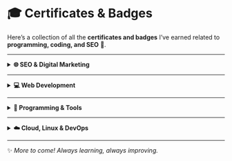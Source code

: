 # 🎓 Certificates & Badges

Here’s a collection of all the **certificates and badges** I’ve earned related to **programming, coding, and SEO** 🚀.

---

<details>
<summary><strong>🌐 SEO & Digital Marketing</strong></summary>

- **Ahrefs SEO Certification**  
  [View Certificate](https://ahrefs.com/academy/certificate/24fbdc6687e04ee6aa7530c90bb4a569)

- **Crafting a Winning SEO Strategy**  
  [View Certificate](https://static.semrush.com/academy/certificates/ac8b91259c/yu-zhao_17.pdf)

- **Getting Started with Semrush**  
  [View Certificate](https://static.semrush.com/academy/certificates/effc5dac1d/yu-zhao_25.pdf)

- **Google Analytics Certification**  
  [View Certificate](https://skillshop.credential.net/871ed3f6-0fc2-4a71-bb0c-892456e85489#acc.hCPYagDq)

- **LinkedIn Search Engine Optimization Professional Certification**  
  [View Certificate](https://www.linkedin.com/learning/certificates/2f4569b7bb0c7ee046ed609bff0ed92868d7e9fb02a67219cd0e4037eeb842a3?trk=share_certificate)

- **SEO Essentials with Semrush**  
  [View Certificate](https://static.semrush.com/academy/certificates/3cdf2c2aea/yu-zhao_25.pdf)

- **Semrush Site Audit Course Certification**  
  [View Certificate](https://static.semrush.com/academy/certificates/3b033eaa9c/yu-zhao_2.pdf)

</details>

---

<details>
<summary><strong>💻 Web Development</strong></summary>

- **freeCodeCamp: JavaScript Algorithms and Data Structures**  
  [View Certificate](https://www.freecodecamp.org/certification/Chimorin/javascript-algorithms-and-data-structures-v8)

- **freeCodeCamp: Responsive Web Design**  
  [View Certificate](https://www.freecodecamp.org/certification/Chimorin/responsive-web-design)

- **Great Learning ReactJS Tutorial Certification**  
  [View Certificate](https://www.mygreatlearning.com/certificate/CDRQMZRW)

- **LinkedIn JavaScript Essential Training Certification**  
  [View Certificate](https://www.linkedin.com/learning/certificates/206a255e7d3c2baa0f761d6064e0b7df1ebec35f5b95c77312838e1a1094ddb9?trk=share_certificate)

</details>

---

<details>
<summary><strong>🐍 Programming & Tools</strong></summary>

- **GeeksforGeeks Python Certification**  
  [View Certificate](https://skillshop.credential.net/871ed3f6-0fc2-4a71-bb0c-892456e85489#acc.hCPYagDq)

- **LinkedIn Git and GitHub Certification**  
  [View Certificate](https://www.linkedin.com/learning/certificates/1648580e8f54915f7dd7c86cfd17c195d9943f8d3b240fb0743df3781c5e8e57?trk=share_certificate)

- **LinkedIn Git Essential Training Certification**  
  [View Certificate](https://www.linkedin.com/learning/certificates/a47a5f38ca1b39268aadeb915bd9e5887bc0cc9f746c1d51aff8236727d5d88b?trk=share_certificate)

</details>

---

<details>
<summary><strong>☁️ Cloud, Linux & DevOps</strong></summary>

- **Great Learning Linux Basics Certification**  
  [View Certificate](https://www.mygreatlearning.com/certificate/UIXDXYVE)

- **LinkedIn Docker Foundations Professional Certification**  
  [View Certificate](https://www.linkedin.com/learning/certificates/3792e6cf2e8ed950f9b9b7f05da0916bb083d440c82964e3f5c323d0314c4e4f?trk=share_certificate)

- **LinkedIn Microsoft Azure AI Essentials Professional Certification**  
  [View Certificate](https://www.linkedin.com/learning/certificates/e2c68f2e429754968bf409687f445eb2fad3cbd79762f06e84311b5fb371f9d8?trk=share_certificate)

</details>

---

✨ *More to come! Always learning, always improving.*
